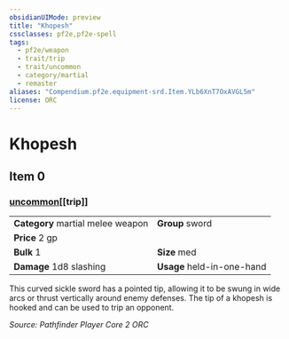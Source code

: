 ```yaml
---
obsidianUIMode: preview
title: "Khopesh"
cssclasses: pf2e,pf2e-spell
tags:
  - pf2e/weapon
  - trait/trip
  - trait/uncommon
  - category/martial
  - remaster
aliases: "Compendium.pf2e.equipment-srd.Item.YLb6XnT7OxAVGL5m"
license: ORC
---
```

# Khopesh
## Item 0
### [uncommon](uncommon "Uncommon Rarity Trait")[[trip]]

|  |  |
| -- | -- |
| **Category** martial melee weapon | **Group** sword |
| **Price** 2 gp |  |
| **Bulk** 1 | **Size** med |
| **Damage** 1d8 slashing  | **Usage** held-in-one-hand |



This curved sickle sword has a pointed tip, allowing it to be swung in wide arcs or thrust vertically around enemy defenses. The tip of a khopesh is hooked and can be used to trip an opponent.

*Source: Pathfinder Player Core 2*
*ORC*